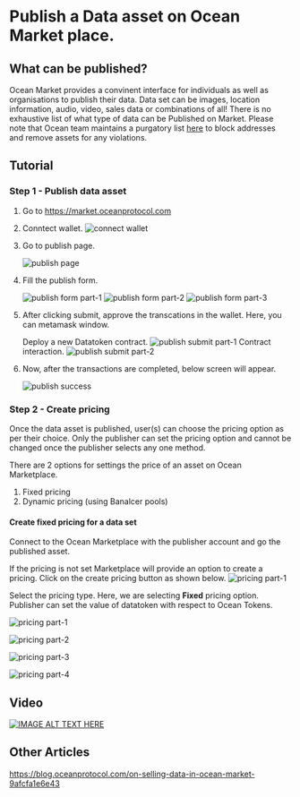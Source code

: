 # Publish a Data asset on Ocean Market place.

## What can be published?

Ocean Market provides a convinent interface for individuals as well as organisations to publish their data. Data set can be images, location information, audio, video, sales data or combinations of all! There is no exhaustive list of what type of data can be Published on Market. Please note that Ocean team maintains a purgatory list [here](https://github.com/oceanprotocol/list-purgatory) to block addresses and remove assets for any violations.

## Tutorial

### Step 1 - Publish data asset

1. Go to https://market.oceanprotocol.com
2. Conntect wallet.
   ![connect wallet](images/marketplace/connect-wallet.png 'Connect wallet')

3. Go to publish page.

   ![publish page](images/marketplace/publish.png 'Go to publish page')

4. Fill the publish form.

   ![publish form part-1](images/marketplace/publish-form-1.png 'Publish form part-1')
   ![publish form part-2](images/marketplace/publish-form-2.png 'Publish form part-2')
   ![publish form part-3](images/marketplace/publish-form-3.png 'Publish form part-3')

5. After clicking submit, approve the transcations in the wallet. Here, you can metamask window.

   Deploy a new Datatoken contract.
   ![publish submit part-1](images/marketplace/submit-1.png 'Create Datatoken contract')
   Contract interaction.
   ![publish submit part-2](images/marketplace/submit-2.png 'Contract interaction')

6. Now, after the transactions are completed, below screen will appear.

   ![publish success](images/marketplace/submit-success.png 'Success')

### Step 2 - Create pricing

Once the data asset is published, user(s) can choose the pricing option as per their choice. Only the publisher can set the pricing option and cannot be changed once the publisher selects any one method.

There are 2 options for settings the price of an asset on Ocean Marketplace.

1. Fixed pricing
2. Dynamic pricing (using Banalcer pools)

#### Create fixed pricing for a data set

Connect to the Ocean Marketplace with the publisher account and go the published asset.

If the pricing is not set Marketplace will provide an option to create a pricing. Click on the create pricing button as shown below.
![pricing part-1](images/marketplace/pricing-1.png 'Create pricing page')

Select the pricing type. Here, we are selecting **Fixed** pricing option. Publisher can set the value of datatoken with respect to Ocean Tokens.

![pricing part-1](images/marketplace/pricing-type.png 'Select pricing type')

![pricing part-2](images/marketplace/pricing-fixed-2.png 'Mint data tokens')

![pricing part-3](images/marketplace/pricing-fixed-3.png 'Transaction')

![pricing part-4](images/marketplace/pricing-fixed-4.png 'Approve spend limit')

## Video

[![IMAGE ALT TEXT HERE](https://img.youtube.com/vi/KiDg0ry6oV4/0.jpg)](https://www.youtube.com/watch?v=KiDg0ry6oV4)

## Other Articles

https://blog.oceanprotocol.com/on-selling-data-in-ocean-market-9afcfa1e6e43
